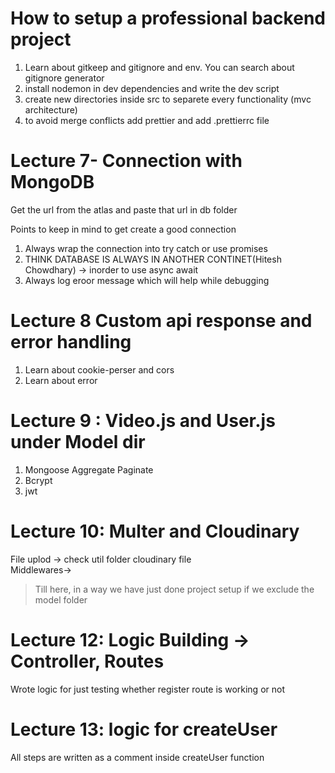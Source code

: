 # How to setup a professional backend project

1. Learn about gitkeep and gitignore and env. You can search about gitignore generator
2. install nodemon in dev dependencies and write the dev script 
3. create new directories inside src to separete every functionality (mvc architecture)
4. to avoid merge conflicts add prettier and add .prettierrc file


# Lecture 7- Connection with MongoDB

Get the url from the atlas and paste that url in db folder

Points to keep in mind to get create a good connection

1. Always wrap the connection into try catch or use promises 
2. THINK DATABASE IS ALWAYS IN ANOTHER CONTINET(Hitesh Chowdhary) -> inorder to use async await
3. Always log eroor message which will help while debugging 

# Lecture 8 Custom api response and error handling

1. Learn about cookie-perser and cors
2. Learn about error 

# Lecture 9 : Video.js and User.js under Model dir

1. Mongoose Aggregate Paginate
2. Bcrypt
3. jwt

# Lecture 10: Multer and Cloudinary

File uplod -> check util folder cloudinary file  
Middlewares->

> Till here, in a way we have just done project setup if we exclude the model folder


# Lecture 12: Logic Building -> Controller, Routes

Wrote logic for just testing whether register route is working or not

# Lecture 13: logic for createUser

All steps are written as a comment inside createUser function 
